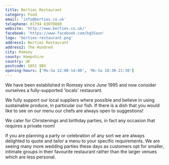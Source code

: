 ```yaml
---
title: Berties Restaurant
category: Food
email: 'info@berties.co.uk'
telephone: 01794 83070880
website: 'http://www.berties.co.uk/'
facebook: 'https://www.facebook.com/bg55azo'
logo: 'berties-restaurant.png'
address1: Berties Restaurant
address2: The Hundred
city: Romsey
county: Hampshire
country: UK
postcode: S051 8BX
opening-hours: ['Mo-Sa 12:00-14:00', 'Mo-Sa 18:30-21:30']
---
```

We have been established in Romsey since June 1995 and now consider ourselves a fully-supported 'locals' restaurant.

We fully support our local suppliers where possible and believe in using sustainable produce, in particular our fish. If there is a dish that you would like to see on our menu our chefs are always open to suggestions!

We cater for Christenings and birthday parties, in fact any occasion that requires a private room!

If you are planning a party or celebration of any sort we are always delighted to quote and tailor a menu to your specific requirements. We are seeing many more wedding parties these days as customers opt for smaller, intimate groups in their favourite restaurant rather than the larger venues which are less personal.
